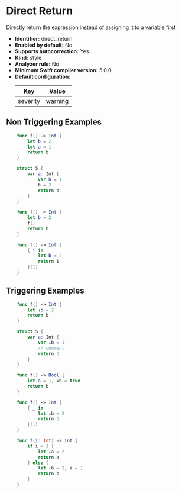 # Direct Return

Directly return the expression instead of assigning it to a variable first

* **Identifier:** direct_return
* **Enabled by default:** No
* **Supports autocorrection:** Yes
* **Kind:** style
* **Analyzer rule:** No
* **Minimum Swift compiler version:** 5.0.0
* **Default configuration:**
  <table>
  <thead>
  <tr><th>Key</th><th>Value</th></tr>
  </thead>
  <tbody>
  <tr>
  <td>
  severity
  </td>
  <td>
  warning
  </td>
  </tr>
  </tbody>
  </table>

## Non Triggering Examples

```swift
    func f() -> Int {
        let b = 2
        let a = 1
        return b
    }
```

```swift
    struct S {
        var a: Int {
            var b = 1
            b = 2
            return b
        }
    }
```

```swift
    func f() -> Int {
        let b = 2
        f()
        return b
    }
```

```swift
    func f() -> Int {
        { i in
            let b = 2
            return i
        }(1)
    }
```

## Triggering Examples

```swift
    func f() -> Int {
        let ↓b = 2
        return b
    }
```

```swift
    struct S {
        var a: Int {
            var ↓b = 1
            // comment
            return b
        }
    }
```

```swift
    func f() -> Bool {
        let a = 1, ↓b = true
        return b
    }
```

```swift
    func f() -> Int {
        { _ in
            let ↓b = 2
            return b
        }(1)
    }
```

```swift
    func f(i: Int) -> Int {
        if i > 1 {
            let ↓a = 2
            return a
        } else {
            let ↓b = 2, a = 1
            return b
        }
    }
```
